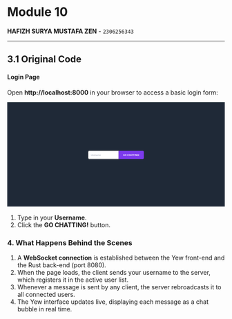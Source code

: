 <h1>Module 10</h1>

<p><strong>HAFIZH SURYA MUSTAFA ZEN</strong> - <code>2306256343</code></p>
<hr>

<h2>3.1 Original Code</h2>

<h4>Login Page</h4>

<p>Open <strong>http://localhost:8000</strong> in your browser to access a basic login form:</p>

<p><img src="image/webchatlogin.png" alt="Login screen"></p>

<ol>
  <li>Type in your <strong>Username</strong>.</li>
  <li>Click the <strong>GO CHATTING!</strong> button.</li>
</ol>

<h3>4. What Happens Behind the Scenes</h3>

<ol>
  <li>A <strong>WebSocket connection</strong> is established between the Yew front-end and the Rust back-end (port 8080).</li>
  <li>When the page loads, the client sends your username to the server, which registers it in the active user list.</li>
  <li>Whenever a message is sent by any client, the server rebroadcasts it to all connected users.</li>
  <li>The Yew interface updates live, displaying each message as a chat bubble in real time.</li>
</ol>
